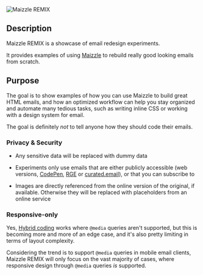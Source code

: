 ![Maizzle REMIX](https://res.cloudinary.com/maizzle/image/upload/v1568649281/remix/cover.jpg)

## Description

Maizzle REMIX is a showcase of email redesign experiments.

It provides examples of using [Maizzle](https://github.com/maizzle/maizzle) to rebuild really good looking emails from scratch.

## Purpose

The goal is to show examples of how you can use Maizzle to build great HTML emails, and how an optimized workflow can help you stay organized and automate many tedious tasks, such as writing inline CSS or working with a design system for email.

The goal is definitely _not_ to tell anyone how they should code their emails.

### Privacy & Security

- Any sensitive data will be replaced with dummy data

- Experiments only use emails that are either publicly accessible (web versions, [CodePen](https://codepen.io/maizzle), [RGE](https://reallygoodemails.com/) or [curated.email](https://curated.email/)), or that you can subscribe to

- Images are directly referenced from the online version of the original, if available. Otherwise they will be replaced with placeholders from an online service

### Responsive-only

Yes, [Hybrid coding](https://www.google.com/search?q=hybrid+email+coding&oq=hybrid+email+coding) works where `@media` queries aren't supported, but this is becoming more and more of an edge case, and it's also pretty limiting in terms of layout complexity.

Considering the trend is to support `@media` queries in mobile email clients, Maizzle REMIX will only focus on the vast majority of cases, where responsive design through `@media` queries _is_ supported.
